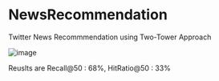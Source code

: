 # NewsRecommendation

Twitter News Recommmendation using Two-Tower Approach

![image](https://github.com/user-attachments/assets/090d051f-fbb1-43c5-8125-e45a6e4dfdaf)

Reuslts are Recall@50 : 68%, HitRatio@50 : 33%
